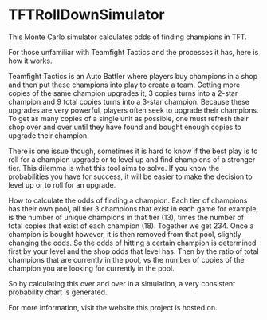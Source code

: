 # TFTRollDownSimulator
This Monte Carlo simulator calculates odds of finding champions in TFT.

For those unfamiliar with Teamfight Tactics and the processes it has, here is how it works.

Teamfight Tactics is an Auto Battler where players buy champions in a shop and then put these champions into play to create a team. Getting more copies of the same champion upgrades it, 3 copies turns into a 2-star champion and 9 total copies turns into a 3-star champion. Because these upgrades are very powerful, players often seek to upgrade their champions. To get as many copies of a single unit as possible, one must refresh their shop over and over until they have found and bought enough copies to upgrade their champion.

There is one issue though, sometimes it is hard to know if the best play is to roll for a champion upgrade or to level up and find champions of a stronger tier. This dilemma is what this tool aims to solve. If you know the probabilities you have for success, it will be easier to make the decision to level up or to roll for an upgrade.

How to calculate the odds of finding a champion. Each tier of champions has their own pool, all tier 3 champions that exist in each game for example, is the number of unique champions in that tier (13), times the number of total copies that exist of each champion (18). Together we get 234. Once a champion is bought however, it is then removed from that pool, slightly changing the odds. So the odds of hitting a certain champion is determined first by your level and the shop odds that level has. Then by the ratio of total champions that are currently in the pool, vs the number of copies of the champion you are looking for currently in the pool. 

So by calculating this over and over in a simulation, a very consistent probability chart is generated.

For more information, visit the website this project is hosted on.